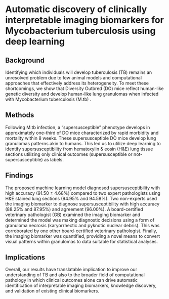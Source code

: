 # Automatic discovery of clinically interpretable imaging biomarkers for Mycobacterium tuberculosis using deep learning

## Background
Identifying which individuals will develop tuberculosis (TB) remains an unresolved problem due to few animal models and computational approaches that effectively address its heterogeneity. To meet these shortcomings, we show that Diversity Outbred (DO) mice reflect human-like genetic diversity and develop human-like lung granulomas when infected with Mycobacterium tuberculosis (M.tb) .

## Methods
Following M.tb infection, a “supersusceptible” phenotype develops in approximately one-third of DO mice characterized by rapid morbidity and mortality within 8 weeks. These supersusceptible DO mice develop lung granulomas patterns akin to humans. This led us to utilize deep learning to identify supersusceptibility from hematoxylin & eosin (H&E) lung tissue sections utilizing only clinical outcomes (supersusceptible or not-supersusceptible) as labels.

## Findings
The proposed machine learning model diagnosed supersusceptibility with high accuracy (91.50 ± 4.68%) compared to two expert pathologists using H&E stained lung sections (94.95% and 94.58%). Two non-experts used the imaging biomarker to diagnose supersusceptibility with high accuracy (88.25% and 87.95%) and agreement (96.00%). A board-certified veterinary pathologist (GB) examined the imaging biomarker and determined the model was making diagnostic decisions using a form of granuloma necrosis (karyorrhectic and pyknotic nuclear debris). This was corroborated by one other board-certified veterinary pathologist. Finally, the imaging biomarker was quantified, providing a novel means to convert visual patterns within granulomas to data suitable for statistical analyses.

## Implications
Overall, our results have translatable implication to improve our understanding of TB and also to the broader field of computational pathology in which clinical outcomes alone can drive automatic identification of interpretable imaging biomarkers, knowledge discovery, and validation of existing clinical biomarkers.
